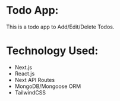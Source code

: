 # Todo App:

This is a todo app to Add/Edit/Delete Todos.

# Technology Used:

- Next.js
- React.js
- Next API Routes
- MongoDB/Mongoose ORM
- TailwindCSS